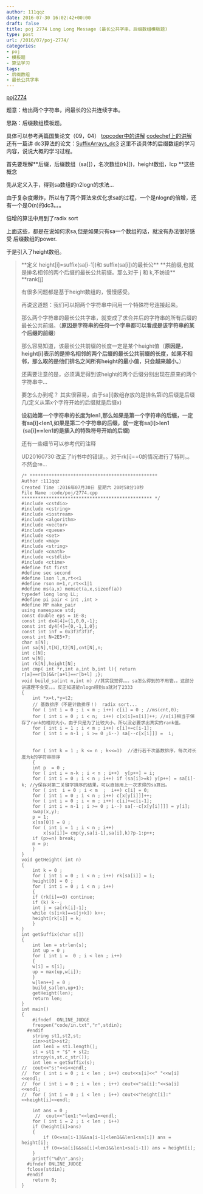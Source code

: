 ```yaml
---
author: 111qqz
date: 2016-07-30 16:02:42+00:00
draft: false
title: poj 2774 Long Long Message (最长公共字串，后缀数组模板题)
type: post
url: /2016/07/poj-2774/
categories:
- poj
- 模板题
- 算法学习
tags:
- 后缀数组
- 最长公共字串
---
```


[poj2774](http://poj.org/problem?id=2774)

题意：给出两个字符串，问最长的公共连续字串。

思路：后缀数组模板题。

具体可以参考两篇国集论文（09，04）
[topcoder中的讲解](https://apps.topcoder.com/forums/%3bjsessionid=BC99925E58CB2628CA9AA3AFC13F6593?module=Thread&threadID=627379&start=0)
[codechef上的讲解](https://discuss.codechef.com/questions/21385/a-tutorial-on-suffix-arrays)
还有一篇讲 dc3算法的论文：[SuffixArrays_dc3](https://111qqz.com/wordpress/wp-content/uploads/2016/07/SuffixArrays_dc3.pdf)
这里不谈具体的后缀数组的学习内容，说说大概的学习过程。

首先要理解**后缀，后缀数组（sa[]），名次数组(rk[])，height数组，lcp **这些概念

先从定义入手，得到sa数组的n2logn的求法...

由于复杂度爆炸，所以有了两个算法来优化求sa的过程，一个是nlogn的倍增，还有一个是O(n)的dc3。。。

倍增的算法中用到了radix sort

上面这些，都是在说如何求sa,但是如果只有sa一个数组的话，就没有办法很好感受 后缀数组的power.

于是引入了height数组。


<blockquote>**定义 height[i]=suffix(sa[i-1])和 suffix(sa[i])的最长公**
**共前缀,也就是排名相邻的两个后缀的最长公共前缀。那么对于 j 和 k,不妨设**
**rank[j]<rank[k],则有以下性质:**
**suffix(j) 和 suffix(k) 的 最 长 公 共 前 缀 为 height[rank[j]+1],**
**height[rank[j]+2], height[rank[j]+3], ... ,height[rank[k]]中的最小值。**</blockquote>


有很多问题都是基于height数组的，慢慢感受。



再说这道题：我们可以把两个字符串中间用一个特殊符号连接起来。

那么两个字符串的最长公共字串，就变成了求合并后的字符串的所有后缀的最长公共前缀。（**原因是字符串的任何一个字串都可以看成是该字符串的某个后缀的前缀**）

那么容易知道，该最长公共前缀的长度一定是某个height值（**原因是，height[i]表示的是排名相邻的两个后缀的最长公共前缀的长度，如果不相邻，那么取的是他们排名之间所有height的最小值，只会越来越小。**）

还需要注意的是，必须满足得到该height的两个后缀分别出现在原来的两个字符串中...

要怎么办到呢？ 其实很容易，由于sa[i]数组存放的是排名第i的后缀是后缀几(定义从第x个字符开始的后缀就是后缀x)

**设初始第一个字符串的长度为len1,那么如果是第一个字符串的后缀，一定有sa[i]<len1,如果是第二个字符串的后缀，就一定有sa[i]>len1  (sa[i]==len1的是插入的特殊符号开始的后缀)**



还有一些细节可以参考代码注释



UD20160730:改正了lrj书中的错误。。对于rk[i]==0的情况进行了特判。。不然会re...









    
    /* ***********************************************
    Author :111qqz
    Created Time :2016年07月30日 星期六 20时58分10秒
    File Name :code/poj/2774.cpp
    ************************************************ */
    #include <cstdio>
    #include <cstring>
    #include <iostream>
    #include <algorithm>
    #include <vector>
    #include <queue>
    #include <set>
    #include <map>
    #include <string>
    #include <cmath>
    #include <cstdlib>
    #include <ctime>
    #define fst first
    #define sec second
    #define lson l,m,rt<<1
    #define rson m+1,r,rt<<1|1
    #define ms(a,x) memset(a,x,sizeof(a))
    typedef long long LL;
    #define pi pair < int ,int >
    #define MP make_pair
    using namespace std;
    const double eps = 1E-8;
    const int dx4[4]={1,0,0,-1};
    const int dy4[4]={0,-1,1,0};
    const int inf = 0x3f3f3f3f;
    const int N=2E5+7;
    char s[N];
    int sa[N],t[N],t2[N],cnt[N],n;
    int c[N];
    int w[N];
    int rk[N],height[N];
    int cmp( int *r,int a,int b,int l){ return r[a]==r[b]&&r[a+l]==r[b+l] ;};
    void build_sa(int n,int m) //其实我觉得。。。sa怎么得到的不用管。。这部分讲道理不会变。。。反正知道能nlogn得到sa就对了2333
    {
        int *x=t,*y=t2;
        // 基数排序（不是计数排序！） radix sort...
        for ( int i = 0 ; i < m ; i++) c[i] = 0 ; //ms(cnt,0);
        for ( int i = 0 ; i < n;  i++) c[x[i]=s[i]]++; //x[i]相当于保存了rank的相对大小，由于只是为了比较大小，所以没必要求出真实的rank值。
        for ( int i = 1 ; i < m ; i++) c[i]+=c[i-1];
        for ( int i = n-1 ; i >= 0 ;i--) sa[--c[x[i]]] =  i;
    
        
        for ( int k = 1 ; k <= n ; k<<=1)  //进行若干次基数排序，每次对长度为k的字符串排序
        {
    	int p  = 0 ;
    	for ( int i = n-k ; i < n ; i++)  y[p++] = i;  
    	for ( int i = 0 ; i < n ; i++) if (sa[i]>=k) y[p++] = sa[i]-k; //y保存对第二关键字排序的结果，可以直接用上一次求得的sa算出。
    	for ( int  i = 0 ; i < m  ;  i++) c[i] = 0;
    	for ( int i = 0 ; i < n ; i++) c[x[y[i]]]++;
    	for ( int i = 0 ; i < m ; i++) c[i]+=c[i-1];
    	for ( int i = n-1 ; i >= 0 ; i--) sa[--c[x[y[i]]]] = y[i];
    	swap(x,y);
    	p = 1;
    	x[sa[0]] = 0 ;
    	for ( int i = 1 ; i < n ; i++)
    	    x[sa[i]]= cmp(y,sa[i-1],sa[i],k)?p-1:p++;
    	if (p>=n) break;
    	m = p;
        }
    }
    void getHeight( int n)
    {
        int k = 0 ;
        for ( int i = 0 ; i < n ; i++) rk[sa[i]] = i;
        height[0] = 0 ;
        for ( int i = 0 ; i < n ; i++) 
        {
    	if (rk[i]==0) continue;
    	if (k) k--;
    	int j = sa[rk[i]-1];
    	while (s[i+k]==s[j+k]) k++;
    	height[rk[i]] = k;
        }
    }
    int getSuffix(char s[])
    {
        int len = strlen(s);
        int up = 0 ;
        for ( int i =  0 ; i < len ; i++)
        {
    	w[i] = s[i];
    	up = max(up,w[i]);
        }
        w[len++] = 0 ;
        build_sa(len,up+1);
        getHeight(len);
        return len;
    }
    int main()
    {
    	#ifndef  ONLINE_JUDGE 
    	freopen("code/in.txt","r",stdin);
      #endif
    	string st1,st2,st;
    	cin>>st1>>st2;
    	int len1 = st1.length();
    	st = st1 + "$" + st2;
    	strcpy(s,st.c_str());
    	int len = getSuffix(s);
    //	cout<<"s:"<<s<<endl;
    //	for ( int i = 0 ; i < len ; i++) cout<<s[i]<<" "<<w[i]<<endl;
    //	for ( int i = 0 ; i < len ; i++) cout<<"sa[i]:"<<sa[i]<<endl;
    //	for ( int i = 0 ; i < len ; i++) cout<<"height[i]:"<<height[i]<<endl;
    	
    	int ans = 0 ;
         //  cout<<"len1:"<<len1<<endl;	
    	for ( int i = 2 ; i < len ; i++)
    	if (height[i]>ans)
    	{
    	    if (0<=sa[i-1]&&sa[i-1]<len1&&len1<sa[i]) ans = height[i];
    	    if (0<=sa[i]&&sa[i]<len1&&len1<sa[i-1]) ans = height[i];
    	}
    	printf("%d\n",ans);
      #ifndef ONLINE_JUDGE  
      fclose(stdin);
      #endif
        return 0;
    }
    
